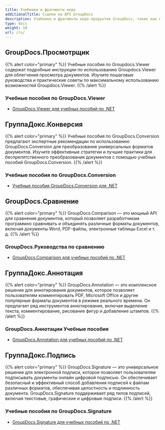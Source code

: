 ```yaml
---
title: Учебники и фрагменты кода
additionalTitle: Ссылки на API GroupDocs
description: Учебники и фрагменты кода продуктов GroupDocs, таких как GroupDocs.Viewer, GroupDocs.Annotation, GroupDocs.Conversion и других продуктов.
type: docs
weight: 10
url: /ru/
---
```


## GroupDocs.Просмотрщик
{{% alert color="primary" %}}
Учебные пособия по Groupdocs.Viewer содержат подробные инструкции по использованию Groupdocs.Viewer для облегчения просмотра документов. Изучите пошаговые руководства и практические советы по максимальному использованию возможностей Groupdocs.Viewer.
{{% /alert %}}

### Учебные пособия по GroupDocs.Viewer
- [GroupDocs.Viewer для учебных пособий по .NET](../viewer/ru/net/)


## ГруппаДокс.Конверсия
{{% alert color="primary" %}}
Учебные пособия по GroupDocs.Conversion предлагают экспертные рекомендации по использованию GroupDocs.Conversion для преобразования универсальных форматов документов. Изучите эффективные стратегии и лучшие практики для беспрепятственного преобразования документов с помощью учебных пособий GroupDocs.Conversion.
{{% /alert %}}

### Учебные пособия по GroupDocs.Conversion
- [Учебные пособия GroupDocs.Conversion для .NET](../conversion/ru/net/)


## GroupDocs.Сравнение
{{% alert color="primary" %}}
GroupDocs.Comparison — это мощный API для сравнения документов, который позволяет разработчикам программно сравнивать и объединять различные форматы документов, включая документы Word, PDF-файлы, электронные таблицы Excel и т. д.
{{% /alert %}}

### GroupDocs.Руководства по сравнению
- [GroupDocs.Comparison для учебных пособий по .NET](../comparison/ru/net/)


## ГруппаДокс.Аннотация
{{% alert color="primary" %}}
GroupDocs.Annotation — это комплексное решение для аннотирования документов, которое позволяет пользователям комментировать PDF, Microsoft Office и другие популярные форматы документов в режиме реального времени. Он предлагает ряд инструментов аннотирования, включая выделение текста, комментирование, рисование фигур и добавление штампов.
{{% /alert %}}

### GroupDocs.Аннотации Учебные пособия
- [GroupDocs.Annotation для учебных пособий по .NET](../annotation/ru/net/)


## ГруппаДокс.Подпись
{{% alert color="primary" %}}
GroupDocs.Signature — это универсальное решение для электронной подписи, которое позволяет пользователям подписывать документы онлайн цифровой подписью. Он обеспечивает безопасный и эффективный способ добавления подписей к файлам различных форматов, обеспечивая целостность и подлинность документа. GroupDocs.Signature поддерживает ряд типов подписей, включая текстовые, графические и цифровые подписи.
{{% /alert %}}

### Учебные пособия по GroupDocs.Signature
- [GroupDocs.Signature для учебных пособий по .NET](../signature/ru/net/)
